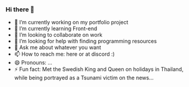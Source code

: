 ### Hi there 👋

<!--
**VaNomad/VaNomad** is a ✨ _special_ ✨ repository because its `README.md` (this file) appears on your GitHub profile.

Here are some ideas to get you started:
-->
- 🔭 I’m currently working on my portfolio project
- 🌱 I’m currently learning Front-end
- 👯 I’m looking to collaborate on work
- 🤔 I’m looking for help with finding programming resources
- 💬 Ask me about whatever you want
- 📫 How to reach me: here or at discord :)
- 😄 Pronouns: ...
- ⚡ Fun fact: Met the Swedish King and Queen on holidays in Thailand, while being portrayed as a Tsunami victim on the news...
